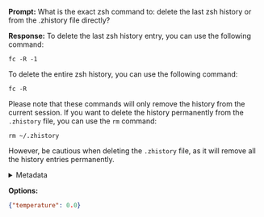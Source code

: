 **Prompt:**
What is the exact zsh command to: delete the last zsh history or from the .zhistory file directly?

**Response:**
To delete the last zsh history entry, you can use the following command:

```shell
fc -R -1
```

To delete the entire zsh history, you can use the following command:

```shell
fc -R
```

Please note that these commands will only remove the history from the current session. If you want to delete the history permanently from the `.zhistory` file, you can use the `rm` command:

```shell
rm ~/.zhistory
```

However, be cautious when deleting the `.zhistory` file, as it will remove all the history entries permanently.

<details><summary>Metadata</summary>

- Duration: 5112 ms
- Datetime: 2023-08-15T15:04:30.114951
- Model: gpt-3.5-turbo-0613

</details>

**Options:**
```json
{"temperature": 0.0}
```

